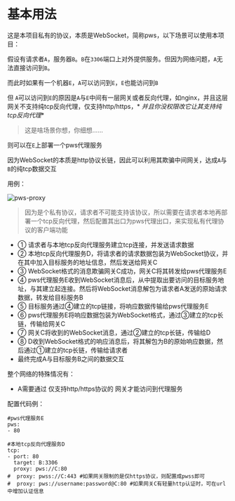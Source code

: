 # 基本用法

这是本项目私有的协议，本质是WebSocket，简称pws，以下场景可以使用本项目：

假设有请求者`A`，服务器`B`。`B`在`3306`端口上对外提供服务。但因为网络问题，`A`无法直接访问到`B`。

而此时如果有一个机器`E`，`A`可以访问到`E`，`E`也能访问到`B`

但 `A`可以访问到`E`的原因是`A`与`E`中间有一层网关或者反向代理，如nginx，并且这层网关不支持纯tcp反向代理，仅支持http/https，*
*并且你没权限改它让其支持纯tcp反向代理**

> 这是啥场景你想，你细想……

则可以在`E`上部署一个pws代理服务

因为WebSocket的本质是http协议长链，因此可以利用其欺骗中间网关，达成`A`与`B`的纯tcp数据交互

用例：

![pws-proxy](https://user-images.githubusercontent.com/17873791/172582693-e9b6f0b9-e9c9-4241-873f-6dcbfe30a12f.jpg)

> 因为是个私有协议，请求者不可能支持该协议，所以需要在请求者本地再部署一个tcp反向代理，然后配置其出口为pws代理出口，来实现私有代理协议的客户端功能

* ① 请求者与本地tcp反向代理服务建立tcp连接，并发送请求数据
* ② 本地tcp反向代理服务D，将请求者的请求数据包装为WebSocket协议，并在其中加入目标服务的地址信息，然后发送给网关C
* ③ WebSocket格式的消息欺骗网关C成功，网关C将其转发给pws代理服务E
* ④ pws代理服务E收到WebSocket消息后，从中提取出要访问的目标服务地址，与其建立起连接。然后将WebSocket消息解包为请求者A发送的原始请求数据，转发给目标服务B
* ⑤ 目标服务通过④建立的tcp链接，将响应数据传输给pws代理服务E
* ⑥ pws代理服务E将响应数据包装为WebSocket格式，通过③建立的tcp长链，传输给网关C
* ⑦ 网关C将收到的WebSocket消息，通过②建立的tcp长链，传输给D
* ⑧ D收到WebSocket格式的响应消息后，将其解包为B的原始响应数据，然后通过①建立的tcp长链，传输给请求者
* 最终完成A与目标服务B之间的数据交互

整个网络的特殊情况有：

* A需要通过 仅支持http/https协议的 网关才能访问到代理服务

配置代码例：

```
#pws代理服务E
pws:
- 80

#本地tcp反向代理服务D
tcp:
- port: 80
  target: B:3306
  proxy: pws://C:80 
#  proxy: pwss://C:443 #如果网关限制的是仅https协议，则配置成pwss即可
#  proxy: pws://username:password@C:80 #如果网关C有轻量http认证时，可在url中增加认证信息
```
